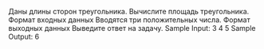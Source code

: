 ﻿Даны длины сторон треугольника. Вычислите площадь треугольника.
Формат входных данных
Вводятся три положительных числа.
Формат выходных данных
Выведите ответ на задачу.
Sample Input:
3
4
5
Sample Output:
6